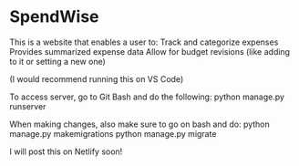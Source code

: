 # SpendWise
This is a website that enables a user to:
Track and categorize expenses
Provides summarized expense data
Allow for budget revisions (like adding to it or setting a new one)

(I would recommend running this on VS Code)

To access server, go to Git Bash and do the following:
python manage.py runserver

When making changes, also make sure to go on bash and do:
python manage.py makemigrations
python manage.py migrate

I will post this on Netlify soon!

